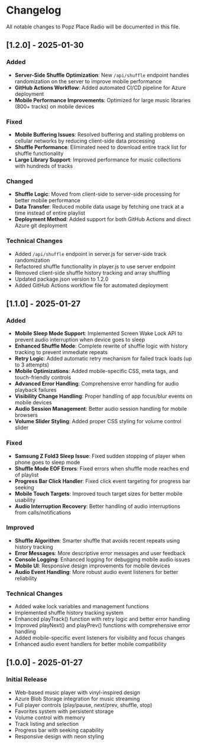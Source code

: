 # Changelog

All notable changes to Popz Place Radio will be documented in this file.

## [1.2.0] - 2025-01-30

### Added
- **Server-Side Shuffle Optimization**: New `/api/shuffle` endpoint handles randomization on the server to improve mobile performance
- **GitHub Actions Workflow**: Added automated CI/CD pipeline for Azure deployment
- **Mobile Performance Improvements**: Optimized for large music libraries (800+ tracks) on mobile devices

### Fixed
- **Mobile Buffering Issues**: Resolved buffering and stalling problems on cellular networks by reducing client-side data processing
- **Shuffle Performance**: Eliminated need to download entire track list for shuffle functionality
- **Large Library Support**: Improved performance for music collections with hundreds of tracks

### Changed
- **Shuffle Logic**: Moved from client-side to server-side processing for better mobile performance
- **Data Transfer**: Reduced mobile data usage by fetching one track at a time instead of entire playlist
- **Deployment Method**: Added support for both GitHub Actions and direct Azure git deployment

### Technical Changes
- Added `/api/shuffle` endpoint in server.js for server-side track randomization
- Refactored shuffle functionality in player.js to use server endpoint
- Removed client-side shuffle history tracking and array shuffling
- Updated package.json version to 1.2.0
- Added GitHub Actions workflow file for automated deployment

## [1.1.0] - 2025-01-27

### Added
- **Mobile Sleep Mode Support**: Implemented Screen Wake Lock API to prevent audio interruption when device goes to sleep
- **Enhanced Shuffle Mode**: Complete rewrite of shuffle logic with history tracking to prevent immediate repeats
- **Retry Logic**: Added automatic retry mechanism for failed track loads (up to 3 attempts)
- **Mobile Optimizations**: Added mobile-specific CSS, meta tags, and touch-friendly controls
- **Advanced Error Handling**: Comprehensive error handling for audio playback failures
- **Visibility Change Handling**: Proper handling of app focus/blur events on mobile devices
- **Audio Session Management**: Better audio session handling for mobile browsers
- **Volume Slider Styling**: Added proper CSS styling for volume control slider

### Fixed
- **Samsung Z Fold3 Sleep Issue**: Fixed sudden stopping of player when phone goes to sleep mode
- **Shuffle Mode EOF Errors**: Fixed errors when shuffle mode reaches end of playlist
- **Progress Bar Click Handler**: Fixed click event targeting for progress bar seeking
- **Mobile Touch Targets**: Improved touch target sizes for better mobile usability
- **Audio Interruption Recovery**: Better handling of audio interruptions from calls/notifications

### Improved
- **Shuffle Algorithm**: Smarter shuffle that avoids recent repeats using history tracking
- **Error Messages**: More descriptive error messages and user feedback
- **Console Logging**: Enhanced logging for debugging mobile audio issues
- **Mobile UI**: Responsive design improvements for mobile devices
- **Audio Event Handling**: More robust audio event listeners for better reliability

### Technical Changes
- Added wake lock variables and management functions
- Implemented shuffle history tracking system
- Enhanced playTrack() function with retry logic and better error handling
- Improved playNext() and playPrev() functions with comprehensive error handling
- Added mobile-specific event listeners for visibility and focus changes
- Enhanced audio event handlers for better mobile compatibility

## [1.0.0] - 2025-01-27

### Initial Release
- Web-based music player with vinyl-inspired design
- Azure Blob Storage integration for music streaming
- Full player controls (play/pause, next/prev, shuffle, stop)
- Favorites system with persistent storage
- Volume control with memory
- Track listing and selection
- Progress bar with seeking capability
- Responsive design with neon styling
